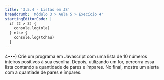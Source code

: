 ```yaml
---
title: '3.5.4 - Listas em JS'
breadcrumb: 'Módulo 3 > Aula 5 > Execício 4'
startingEditorCode: | 
  if (2 > 3) {
    console.log(ola)
  } else {
    console.log(tchau)
  }
---
```


4•••) Crie um programa em Javascript com uma lista de 10 números inteiros positivos à sua escolha. Depois, utilizando um for, percorra essa lista contando a quantidade de pares e ímpares. No final, mostre um alerta com a quantiade de pares e ímpares.